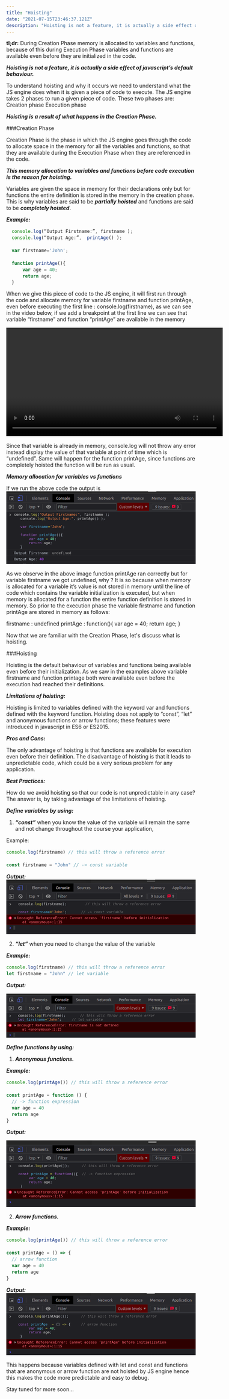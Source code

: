 ```yaml
---
title: "Hoisting"
date: "2021-07-15T23:46:37.121Z"
description: "Hoisting is not a feature, it is actually a side effect of..."
---
```


<strong>tl;dr:</strong> During Creation Phase memory is allocated to variables and functions, because of this during Execution Phase variables and functions are available even before they are initialized in the code.

<strong><i>Hoisting is not a feature, it is actually a side effect of javascript’s default behaviour.</i></strong>

To understand hoisting and why it occurs we need to understand what the JS engine does when it is given a piece of code to execute.
The JS engine takes 2 phases to run a given piece of code. These two phases are:
Creation phase
Execution phase

<strong><i>Hoisting is a result of what happens in the Creation Phase.</i></strong>

###Creation Phase

Creation Phase is the phase in which the JS engine goes through the code to allocate space in the memory for all the variables and functions, so that they are available during the Execution Phase when they are referenced in the code.

<strong><i>This memory allocation to variables and functions before code execution is the reason for hoisting.</strong></i>

Variables are given the space in memory for their declarations only but for functions the entire definition is stored in the memory in the creation phase. This is why variables are said to be <strong><i>partially hoisted</i></strong> and functions are said to be <strong><i>completely hoisted</i></strong>.

<strong><i>Example:</i></strong>

```js
  console.log(“Output Firstname:”, firstname );
  console.log(“Output Age:”,  printAge() );

  var firstname='John';

  function printAge(){
      var age = 40;
      return age;
  }
```

When we give this piece of code to the JS engine, it will first run through the code and allocate memory for variable firstname and function printAge, even before executing the first line : console.log(firstname), as we can see in the video below, if we add a breakpoint at the first line we can see that variable “firstname” and function “printAge” are available in the memory

<!-- ![Hoisting.webm](hoisting.webm) -->
<div >
<video style="width: 60vw" controls="false" allowfullscreen="false" autoplay>
<source src="hoisting.webm" type="video/webm">
</video>
</div>

Since that variable is already in memory, console.log will not throw any error instead display the value of that variable at point of time which is “undefined”. Same will happen for the function printAge, since functions are completely hoisted the function will be run as usual.

<strong><i>Memory allocation for variables vs functions</i></strong>

If we run the above code the output is
![Output 1](Output1.png)

As we observe in the above image function printAge ran correctly but for variable firstname we got undefined, why ?
It is so because when memory is allocated for a variable it’s value is not stored in memory until the line of code which contains the variable initialization is executed, but when memory is allocated for a function the entire function definition is stored in memory.
So prior to the execution phase the variable firstname and function printAge are stored in memory as follows:

firstname : undefined
printAge : function(){ var age = 40; return age; }

Now that we are familiar with the Creation Phase, let's discuss what is hoisting.

###Hoisting

Hoisting is the default behaviour of variables and functions being available even before their initialization.
As we saw in the examples above variable firstname and function printage both were available even before the execution had reached their definitions.

<strong><i>Limitations of hoisting:</i></strong>

Hoisting is limited to variables defined with the keyword var and functions defined with the keyword function.
Hoisting does not apply to “const”, “let” and anonymous functions or arrow functions; these features were introduced in javascript in ES6 or ES2015.

<strong><i>Pros and Cons:</i></strong>

The only advantage of hoisting is that functions are available for execution even before their definition.
The disadvantage of hoisting is that it leads to unpredictable code, which could be a very serious problem for any application.

<strong><i>Best Practices:</i></strong>

How do we avoid hoisting so that our code is not unpredictable in any case?
The answer is, by taking advantage of the limitations of hoisting.

<strong><i>Define variables by using:</i></strong>

1. <strong><i>“const”</i></strong> when you know the value of the variable will remain the same and not change throughout the course your application,

Example:

```js
console.log(firstname) // this will throw a reference error

const firstname = "John" // -> const variable
```

<strong><i>Output:</i></strong>
![Output 2](Output2.png)

2. <strong><i>“let”</i></strong> when you need to change the value of the variable

<strong><i>Example:</i></strong>

```js
console.log(firstname) // this will throw a reference error
let firstname = "John" // let variable
```

<strong><i>Output:</i></strong>

![Output 3](Output3.png)

<strong><i>Define functions by using:</strong></i>

1.  <strong><i>Anonymous functions.</strong></i>

<strong><i>Example:</i></strong>

```js
console.log(printAge()) // this will throw a reference error

const printAge = function () {
  // -> function expression
  var age = 40
  return age
}
```

<strong><i>Output:</i></strong>

![Output 4](Output4.png)

2. <strong><i>Arrow functions.</strong></i>

<strong><i>Example:</i></strong>

```js
console.log(printAge()) // this will throw a reference error

const printAge = () => {
  // arrow function
  var age = 40
  return age
}
```

<strong><i>Output:</i></strong>
![Output 5](Output5.png)

This happens because variables defined with let and const and functions that are anonymous or arrow function are not hoisted by JS engine hence this makes the code more predictable and easy to debug.

Stay tuned for more soon...
